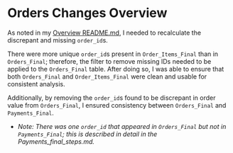 # Orders Changes Overview

As noted in my [Overview README.md](../data-cleaning-part-two/Orders-OrderItems-Payments/README.md), I needed to recalculate the discrepant and missing `order_id`s.

There were more unique `order_id`s present in `Order_Items_Final` than in `Orders_Final`; therefore, the filter to remove missing IDs needed to be applied to the `Orders_Final` table. After doing so, I was able to ensure that both `Orders_Final` and `Order_Items_Final` were clean and usable for consistent analysis.

Additionally, by removing the `order_id`s found to be discrepant in order value from `Orders_Final`, I ensured consistency between `Orders_Final` and `Payments_Final`.

- *Note: There was one `order_id` that appeared in `Orders_Final` but not in `Payments_Final`; this is described in detail in the Payments_final_steps.md.*
